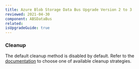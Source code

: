 ```yaml
---
title: Azure Blob Storage Data Bus Upgrade Version 2 to 3
reviewed: 2021-04-30
component: ABSDataBus
related:
isUpgradeGuide: true
---
```


### Cleanup

The default cleanup method is disabled by default.
Refer to the [documentation](/nservicebus/messaging/claimcheck/azure-blob-storage.md) to choose one of available cleanup strategies.
